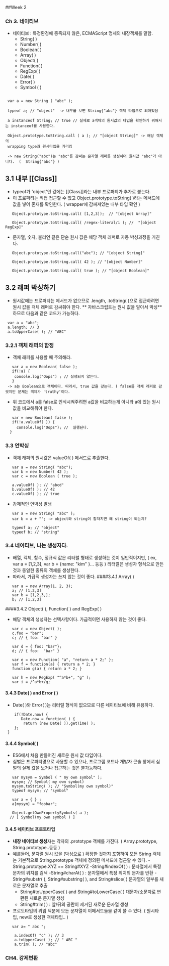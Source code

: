 ##Week 2
### Ch 3. 네이티브
 - 네이티브 : 특정환경에 종족되지 않은, ECMAScript 명세의 내장객체를 말함.
   * String( )
   * Number( )
   * Boolean( )
   * Array( )
   * Object( )
   * Function( )
   * RegExp( )
   * Date( )
   * Error( )
   * Symbol ( )
```

 var a = new String ( "abc" );

 typeof a; // "object"  -> 내부를 보면 String{"abc"} 객체 타입으로 되어있음

 a instanceof String; // true // 실제로 a객체의 원시값의 타입을 확인하기 위해서는 instanceof를 사용한다.

 Object.prototype.toString.call ( a ); // "[object String]" -> 해당 객체의 
 wrapping type과 원시타입을 가리킴 

 -> new String("abc")는 "abc"를 감싸는 문자열 래퍼를 생성하며 원시값 "abc"가 아니다.  (  String{"abc"} )
```
## 3.1 내부 [[Class]]
  - typeof가 'object'인 값에는 [[Class]]라는 내부 프로퍼티가 추가로 붙는다.
  - 이 프로퍼티는 직접 접근할 수 없고 Object.prototype.toString( )라는 메서드에 값을 넣어 존재를 확인한다. ( wrapper에 감싸져있는 내부 타입 확인 )

```
   Object.prototype.toString.call( [1,2,3]);  // "[object Array]"

   Object.prototype.toString.call( /regex-literal/i ); //  "[object RegExp]"
```

  - 문자열, 숫자, 불리언 같은 단순 원시 값은 해당 객체 래퍼로 자동 박싱과정을 거친다.
```
   Object.prototype.toString.call("abc"); // "[object String]"
 
   Object.prototype.toString.call( 42 ); // "[object Number]"

   Object.prototype.toString.call( true ); // "[object Boolean]"
```

## 3.2 래퍼 박싱하기
  - 원시값에는 프로퍼티는 메서드가 없으므로 .length, .toString( )으로 접근하려면 원시 값을 객체 래퍼로 감싸줘야 한다. ** 자바스크립트는 원시 값을 알아서 박싱**하므로 다음과 같은 코드가 가능하다.
  ```
   var a = "abc";
   a.length; // 3
   a.toUpperCase( ); // "ABC"
```

### 3.2.1 객체 래퍼의 함정
  - 객체 래퍼를 사용할 때 주의해라.

```
   var a = new Boolean( false );
   if(!a) {
    console.log("Oops") ; // 실행되지 않는다.
   }
 -> a는 Boolean으로 객체이다. 따라서, true 값을 갖는다. ( false를 객체 래퍼로 감쌋지만 문제는 객체가 'truthy'이다.
```

  - 위 코드에서 a를 false로 인식시켜주려면 a값을 비교하는게 아니라 a에 있는 원시값을 비교해줘야 한다.

```
   var = new Boolean( false );
   if(!a.valueOf( )) {
     console.log("Oops"); //  실행된다.
  }
```
### 3.3 언박싱
  - 객체 래퍼의 원시값은 valueOf( ) 메서드로 추출한다.

```
   var a = new String( "abc");
   var b = new Number( 42 );
   var c = new Boolean ( true );
   
   a.valueOf( ); // "abcd"
   b.valueOf( ); // 42
   c.valueOf( ); // true
```
  - 강제적인 언박싱 발생
```
   var a = new String( "abc" );
   var b = a + ""; -> object와 string이 합쳐치면 왜 string이 되는지?

   typeof a; // "object"
   typeof b; // "string"
```
### 3.4 네이티브, 나는 생성자다.
  - 배열, 객체, 함수, 정규식 값은 리터럴 형태로 생성하는 것이 일반적이지만, ( ex, var a = [1,2,3], var b = {name: "kim" }... 등등 ) 리터럴은 생성자 형식으로 만든 것과 동일한 종류의 객체를 생성한다.
   - 따라서, 가급적 생성자는 쓰지 않는 것이 좋다.
####3.4.1 Array( )
```
   var a = new Array(1, 2, 3);
   a; // [1,2,3]
   var b = [1,2,3,];
   b; // [1,2,3]
```
####3.4.2 Object( ), Function( ) and RegExp( )
  - 해당 객체의 생성자는 선택사항이다. 가급적이면 사용하지 않는 것이 좋다.
```
   var c = new Object( );
   c.foo = "bar";
   c; // { foo: "bar" }

   var d = { foo: "bar"};
   d; // { foo:  "bar" }

   var e = new Function( "a", "return a * 2;" };
   var f = function(a) { return a * 2; }
   function g(a) { return a * 2; }

   var h = new RegExp( "^a*b+", "g" );
   var i = /^a*b+/g;
```
#### 3.4.3 Date( ) and Error ( )
  - Date( )와 Error( )는 리터럴 형식이 없으므로 다른 네이티브에 비해 유용하다.
```
    if(!Date.now) {
       Date.now = function( ) {
        return (new Date( )).getTime( );
    };
 }
```
#### 3.4.4 Symbol( )
   - ES6에서 처음 만들어진 새로운 원시 값 타입이다.
   - 심벌은 프로퍼티명으로 사용할 수 있으나, 프로그램 코드나 개발자 콘솔 창에서 심벌의 실제 값을 보거나 접근하는 것은 불가능하다.

```
   var mysym = Symbol ( " my own symbol" );
   mysym; // Symbol( my own symbol)
   mysym.toString( ); // "Symbol(my own symbol)"
   typeof mysym; // "symbol"

   var a = { } ;
   a[mysym] = "foobar";

   Object.getOwnPropertySymbols( a );
  // [ Symbol(my own symbol ) ]
```
#### 3.4.5 네이티브 프로토타입
  - **내장 네이티브 생성**자는 각자의 .prototype 객체를 가진다. ( Array.prototype, String.prototype..등등 )
  - 예를들어, 문자열 원시 값을 (박싱으로 ) 확장한 것까지 포함하여 모든 String 객체는 기본적으로 String.prototype 객체에 정의된 메서드에 접근할 수 있다.
  -String.prototype.XYZ == String#XYZ
    -String#indexOf( ) : 문자열에서 특정 문자의 위치를 검색
    -String#charAt( ) : 문자열에서 특정 위치의 문자를 반환
    -String#substr( ), String#substring( ), and String#slice( ) 문자열의 일부를 새로운 문자열로 추출
    - String#toUpperCase( ) and String#toLowerCase( ) 대문자/소문자로 변환된 새로운 문자열 생성
    - String#trim( ) : 앞/뒤의 공란이 제거된 새로운 문자열 생성
  - 프로토타입의 위임 덕분에 모든 문자열이 이메서드들을 같이 쓸 수 있다. ( 원시타입, new로 생성한 객체타입.. )
```
   var a= " abc ";

    a.indexOf( "c" ); // 3
    a.toUpperCase( ); // " ABC "
    a.trim( ); // "abc"
```

### CH4. 강제변환
